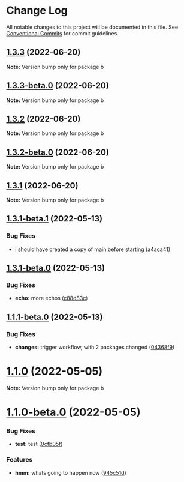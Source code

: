 # Change Log

All notable changes to this project will be documented in this file.
See [Conventional Commits](https://conventionalcommits.org) for commit guidelines.

## [1.3.3](https://github.com/skaugvoll/learn-lerna-release/compare/b@1.3.3-beta.0...b@1.3.3) (2022-06-20)

**Note:** Version bump only for package b





## [1.3.3-beta.0](https://github.com/skaugvoll/learn-lerna-release/compare/b@1.3.2...b@1.3.3-beta.0) (2022-06-20)

**Note:** Version bump only for package b





## [1.3.2](https://github.com/skaugvoll/learn-lerna-release/compare/b@1.3.2-beta.0...b@1.3.2) (2022-06-20)

**Note:** Version bump only for package b





## [1.3.2-beta.0](https://github.com/skaugvoll/learn-lerna-release/compare/b@1.3.1...b@1.3.2-beta.0) (2022-06-20)

**Note:** Version bump only for package b





## [1.3.1](https://github.com/skaugvoll/learn-lerna-release/compare/b@1.3.1-beta.1...b@1.3.1) (2022-06-20)

**Note:** Version bump only for package b





## [1.3.1-beta.1](https://github.com/skaugvoll/learn-lerna-release/compare/b@1.3.1-beta.0...b@1.3.1-beta.1) (2022-05-13)


### Bug Fixes

* i should have created a copy of main before starting ([a4aca41](https://github.com/skaugvoll/learn-lerna-release/commit/a4aca411295b044df09e39aadb865ba40b83b1bc))





## [1.3.1-beta.0](https://github.com/skaugvoll/learn-lerna-release/compare/b@1.1.1-beta.0...b@1.3.1-beta.0) (2022-05-13)


### Bug Fixes

* **echo:** more echos ([c88d83c](https://github.com/skaugvoll/learn-lerna-release/commit/c88d83c5716036af04ad5f8e3799e1cece3c9cff))





## [1.1.1-beta.0](https://github.com/skaugvoll/learn-lerna-release/compare/b@1.1.0...b@1.1.1-beta.0) (2022-05-13)


### Bug Fixes

* **changes:** trigger workflow, with 2 packages changed ([04368f9](https://github.com/skaugvoll/learn-lerna-release/commit/04368f9fdc401973cd9acd30f92985d5ba11cc2c))





# [1.1.0](https://github.com/skaugvoll/learn-lerna-release/compare/b@1.1.0-beta.0...b@1.1.0) (2022-05-05)

**Note:** Version bump only for package b





# [1.1.0-beta.0](https://github.com/skaugvoll/learn-lerna-release/compare/b@1.0.1...b@1.1.0-beta.0) (2022-05-05)


### Bug Fixes

* **test:** test ([0cfb05f](https://github.com/skaugvoll/learn-lerna-release/commit/0cfb05fe66a60b70b5a41417c997a30e7b80dba5))


### Features

* **hmm:** whats going to happen now ([945c51d](https://github.com/skaugvoll/learn-lerna-release/commit/945c51d71a18606e5af8510808ddc69c1494fae5))
